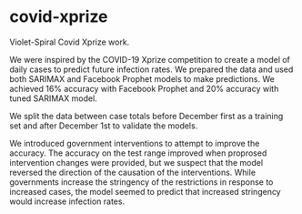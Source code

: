 # covid-xprize
Violet-Spiral Covid Xprize work.

We were inspired by the COVID-19 Xprize competition to create a model of daily cases to predict future infection rates.  We prepared the data and used both SARIMAX and Facebook Prophet models to make predictions.  We achieved 16% accuracy with Facebook Prophet and 20% accuracy with tuned SARIMAX model.  

We split the data between case totals before December first as a training set and after December 1st to validate the models.  

We introduced government interventions to attempt to improve the accuracy.  The accuracy on the test range improved when proprosed intervention changes were provided, but we suspect that the model reversed the direction of the causation of the interventions.  While governments increase the stringency of the restrictions in response to increased cases, the model seemed to predict that increased stringency would increase infection rates.
